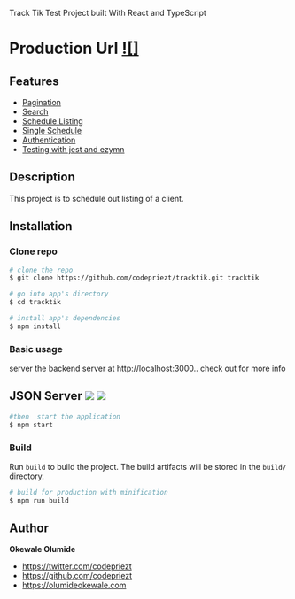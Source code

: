 
Track Tik Test Project built With React and TypeScript

# Production Url [![]](https://www.tracktik.netlify.app) 





## Features

* [Pagination](#Pagination)
* [Search](#Search)
* [Schedule Listing](#Schedule-Listing)
* [Single Schedule](#Single-Schedule)
* [Authentication](#Authentication)
* [Testing with jest and ezymn](#testing)


## Description
This project is to schedule out listing  of a client.


## Installation

### Clone repo

``` bash
# clone the repo
$ git clone https://github.com/codepriezt/tracktik.git tracktik

# go into app's directory
$ cd tracktik

# install app's dependencies
$ npm install
```

### Basic usage

server the backend server at http://localhost:3000.. check out for more info 

## JSON Server [![](https://travis-ci.org/typicode/json-server.svg?branch=master)](https://travis-ci.org/typicode/json-server) [![](https://badge.fury.io/js/json-server.svg)](http://badge.fury.io/js/json-server)



``` bash
#then  start the application 
$ npm start
```


### Build

Run `build` to build the project. The build artifacts will be stored in the `build/` directory.

```bash
# build for production with minification
$ npm run build
```


## Author

**Okewale Olumide**
* <https://twitter.com/codepriezt>
* <https://github.com/codepriezt>
* <https://olumideokewale.com>